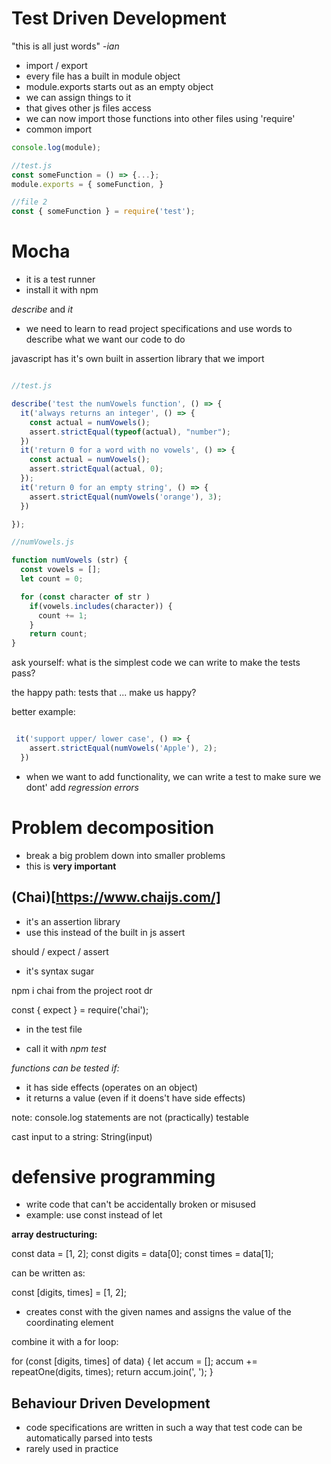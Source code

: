 # Test Driven Development 

"this is all just words" -*ian*


- import / export 
- every file has a built in module object
- module.exports starts out as an empty object
- we can assign things to it 
- that gives other js files access 
- we can now import those functions into other files using 'require'
- common import

```javascript
console.log(module);

//test.js
const someFunction = () => {...};
module.exports = { someFunction, }

//file 2
const { someFunction } = require('test');

```


# Mocha

- it is a test runner
- install it with npm 

*describe*  and  *it*

- we need to learn to read project specifications and use words to describe what we want our code to do

javascript has it's own built in assertion library that we import 

```javascript

//test.js

describe('test the numVowels function', () => {
  it('always returns an integer', () => {
    const actual = numVowels();
    assert.strictEqual(typeof(actual), "number");
  })
  it('return 0 for a word with no vowels', () => {
    const actual = numVowels();
    assert.strictEqual(actual, 0);
  });
  it('return 0 for an empty string', () => {
    assert.strictEqual(numVowels('orange'), 3);
  })

});

//numVowels.js

function numVowels (str) {
  const vowels = [];
  let count = 0;

  for (const character of str )
    if(vowels.includes(character)) {
      count += 1;
    }
    return count;
}

```

ask yourself: 
what is the simplest code we can write to make the tests pass?

the happy path: 
tests that ... make us happy?

better example: 

```javascript

 it('support upper/ lower case', () => {
    assert.strictEqual(numVowels('Apple'), 2);
  })

```

- when we want to add functionality, we can write a test to make sure we dont' add *regression errors*


# Problem decomposition

- break a big problem down into smaller problems
- this is **very important**



## (Chai)[https://www.chaijs.com/]

- it's an assertion library 
- use this instead of the built in js assert 

should / expect / assert
- it's syntax sugar

npm i chai from the project root dr

const { expect } = require('chai'); 
- in the test file

- call it with *npm test*


*functions can be tested if:*

- it has side effects (operates on an object)
- it returns a value (even if it doens't have side effects)

note:  console.log statements are not (practically) testable


cast input to a string: 
String(input)



# defensive programming

- write code that can't be accidentally broken or misused
- example: use const instead of let 


**array destructuring:**

const data = [1, 2];
const digits = data[0];
const times = data[1];

can be written as: 

const [digits, times] = [1, 2];
- creates const with the given names and assigns the value of the coordinating element

combine it with a for loop:

for (const [digits, times] of data) {
  let accum = [];
  accum += repeatOne(digits, times);
  return accum.join(', ');
}

## Behaviour Driven Development

- code specifications are written in such a way that test code can be automatically parsed into tests
- rarely used in practice
